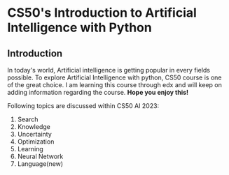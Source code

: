 # CS50's Introduction to Artificial Intelligence with Python

## Introduction
In today's world, Artificial intelligence is getting popular in every fields possible. To explore Artificial Intelligence with python, CS50 course is one of the great choice. I am learning this course through edx and will keep on adding information regarding the course.
**Hope you enjoy this!**

Following topics are discussed within CS50 AI 2023:
1. Search
2. Knowledge
3. Uncertainty
4. Optimization
5. Learning
6. Neural Network 
7. Language(new)

